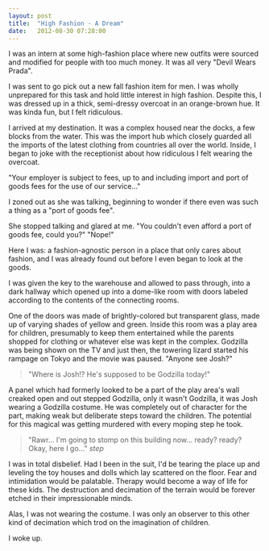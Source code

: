 ```yaml
---
layout: post
title:  "High Fashion - A Dream"
date:   2012-08-30 07:28:00
---
```


I was an intern at some high-fashion place where new outfits were sourced and modified for people with too much money. It was all very "Devil Wears Prada".
  
I was sent to go pick out a new fall fashion item for men. I was wholly unprepared for this task and hold little interest in high fashion. Despite this, I was dressed up in a thick, semi-dressy overcoat in an orange-brown hue. It was kinda fun, but I felt ridiculous.
 
I arrived at my destination. It was a complex housed near the docks, a few blocks from the water. This was the import hub which closely guarded all the imports of the latest clothing from countries all over the world. Inside, I began to joke with the receptionist about how ridiculous I felt wearing the overcoat.

"Your employer is subject to fees, up to and including import and port of goods fees for the use of our service..."

I zoned out as she was talking, beginning to wonder if there even was such a thing as a "port of goods fee".

She stopped talking and glared at me. "You couldn't even afford a port of goods fee, could you?" "Nope!"  

Here I was: a fashion-agnostic person in a place that only cares about fashion, and I was already found out before I even began to look at the goods.

I was given the key to the warehouse and allowed to pass through, into a dark hallway which opened up into a dome-like room with doors labeled according to the contents of the connecting rooms.

One of the doors was made of brightly-colored but transparent glass, made up of varying shades of yellow and green. Inside this room was a play area for children, presumably to keep them entertained while the parents shopped for clothing or whatever else was kept in the complex. Godzilla was being shown on the TV and just then, the towering lizard started his rampage on Tokyo and the movie was paused. "Anyone see Josh?"

> "Where is Josh!? He's supposed to be Godzilla today!"
 
A panel which had formerly looked to be a part of the play area's wall creaked open and out stepped Godzilla, only it wasn't Godzilla, it was Josh wearing a Godzilla costume. He was completely out of character for the part, making weak but deliberate steps toward the children. The potential for this magical was getting murdered with every moping step he took.

> "Rawr... I'm going to stomp on this building now... ready? ready? Okay, here I go..." *step*
 
I was in total disbelief. Had I been in the suit, I'd be tearing the place up and leveling the toy houses and dolls which lay scattered on the floor. Fear and intimidation would be palatable. Therapy would become a way of life for these kids. The destruction and decimation of the terrain would be forever etched in their impressionable minds.

Alas, I was not wearing the costume. I was only an observer to this other kind of decimation which trod on the imagination of children.

I woke up.
